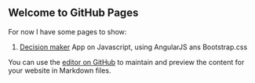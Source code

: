## Welcome to GitHub Pages

For now I have some pages to show:

1. [Decision maker](https://afafil.github.io/portfolio/01DecisionMaker/) App on Javascript, using AngularJS ans Bootstrap.css 





You can use the [editor on GitHub](https://github.com/Afafil/portfolio/edit/master/index.md) to maintain and preview the content for your website in Markdown files.
